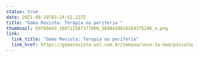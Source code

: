 ```yaml
---
status: true
date: 2021-08-10T03:24:52.227Z
title: "Gama Revista: Terapia na periferia "
thumbnail: 69760443_108712587177006_3698428018264375296_n.png
link:
  link_title: "Gama Revista: Terapia na periferia"
  link_href: https://gamarevista.uol.com.br/semana/voce-ta-bem/psicologos-terapia-periferia/
---
```

